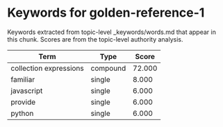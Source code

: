 # Keywords for golden-reference-1

Keywords extracted from topic-level _keywords/words.md that appear in this chunk.
Scores are from the topic-level authority analysis.

| Term | Type | Score |
|------|------|-------|
| collection expressions | compound | 72.000 |
| familiar | single | 8.000 |
| javascript | single | 6.000 |
| provide | single | 6.000 |
| python | single | 6.000 |
